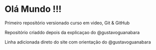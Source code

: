 # Olá Mundo !!!
 Primeiro repositório versionado curso em video, Git & GitHub

 Repositório criaddo depois da explicaçao do @gustavoguanabara

 Linha adicionada direto do site com orientação do @gustavoguanabara
